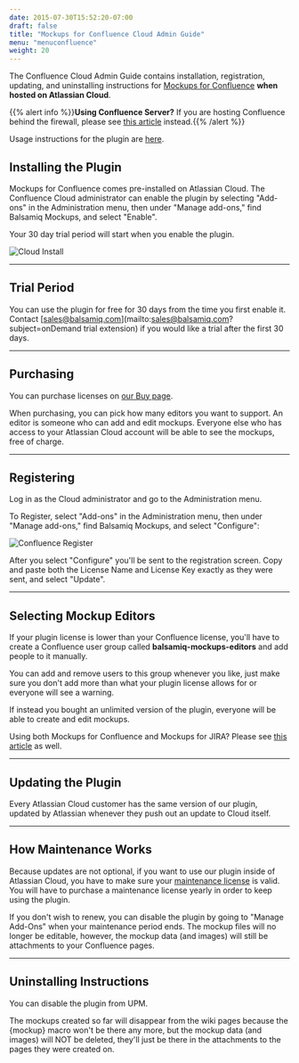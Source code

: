 ```yaml
---
date: 2015-07-30T15:52:20-07:00
draft: false
title: "Mockups for Confluence Cloud Admin Guide"
menu: "menuconfluence"
weight: 20
---
```


The Confluence Cloud Admin Guide contains installation, registration, updating, and uninstalling instructions for [Mockups for Confluence](https://marketplace.atlassian.com/plugins/com.balsamiq.confluence.plugins.mockups/cloud/overview) **when hosted on Atlassian Cloud**.

{{% alert info %}}**Using Confluence Server?** If you are hosting Confluence behind the firewall, please see [this article](/confluence/admin-guide/) instead.{{% /alert %}}

Usage instructions for the plugin are [here](/confluence/user-guide).


## Installing the Plugin

Mockups for Confluence comes pre-installed on Atlassian Cloud. The Confluence Cloud administrator can enable the plugin by selecting "Add-ons" in the Administration menu, then under "Manage add-ons," find Balsamiq Mockups, and select "Enable".

Your 30 day trial period will start when you enable the plugin.

![Cloud Install](https://media.balsamiq.com/img/support/installation/confluence-install1.png)

* * *

## Trial Period

You can use the plugin for free for 30 days from the time you first enable it. Contact [sales@balsamiq.com](mailto:sales@balsamiq.com?subject=onDemand trial extension) if you would like a trial after the first 30 days.

* * *

## Purchasing

You can purchase licenses on [our Buy page](https://balsamiq.com/buy/#c).

When purchasing, you can pick how many editors you want to support. An editor is someone who can add and edit mockups. Everyone else who has access to your Atlassian Cloud account will be able to see the mockups, free of charge.

* * *

## Registering

Log in as the Cloud administrator and go to the Administration menu.

To Register, select "Add-ons" in the Administration menu, then under "Manage add-ons," find Balsamiq Mockups, and select "Configure":

![Confluence Register](https://media.balsamiq.com/img/support/installation/confluence-install2.png)

After you select "Configure" you'll be sent to the registration screen. Copy and paste both the License Name and License Key exactly as they were sent, and select "Update".

* * *

## Selecting Mockup Editors

If your plugin license is lower than your Confluence license, you'll have to create a Confluence user group called **balsamiq-mockups-editors** and add people to it manually.

You can add and remove users to this group whenever you like, just make sure you don't add more than what your plugin license allows for or everyone will see a warning.

If instead you bought an unlimited version of the plugin, everyone will be able to create and edit mockups.

Using both Mockups for Confluence and Mockups for JIRA? Please see [this article](https://support.balsamiq.com/plugins/atlassianldap/) as well.

* * *

## Updating the Plugin

Every Atlassian Cloud customer has the same version of our plugin, updated by Atlassian whenever they push out an update to Cloud itself.

* * *

## How Maintenance Works

Because updates are not optional, if you want to use our plugin inside of Atlassian Cloud, you have to make sure your [maintenance license](https://support.balsamiq.com/sales/maintenance/) is valid. You will have to purchase a maintenance license yearly in order to keep using the plugin.

If you don't wish to renew, you can disable the plugin by going to "Manage Add-Ons" when your maintenance period ends. The mockup files will no longer be editable, however, the mockup data (and images) will still be attachments to your Confluence pages.

* * *

## Uninstalling Instructions

You can disable the plugin from UPM.

The mockups created so far will disappear from the wiki pages because the {mockup} macro won't be there any more, but the mockup data (and images) will NOT be deleted, they'll just be there in the attachments to the pages they were created on.